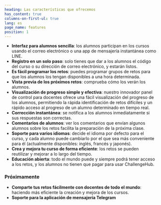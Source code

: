 ```yaml
---
heading: Las características que ofrecemos
has_content: true
columns-on-first-ul: true
lang: es
page_name: features
position: 1
---
```

- __Interfaz para alumnos sencilla__: los alumnos participan en los cursos usando el correo electrónico o una app de mensajería instantánea como LINE.
- __Registro en un solo paso__: solo tienes que dar a los alumnos el código del curso o su dirección de correo electrónico, y estarán listos.
- __Es fácil programar los retos__: puedes programar grupos de retos para que los alumnos los tengan disponibles a una hora determinada.
- __Vista previa de los próximos retos__: comprueba cómo los verán los alumnos.
- __Visualización de progreso simple y efectiva__: nuestro innovador panel de control para docentes ofrece una fácil visualización del progreso de los alumnos, permitiendo la rápida identificación de retos difíciles y un rápido acceso al progreso de un alumno determinado en tiempo real.
- __Corrección instantánea__: se notifica a los alumnos inmediatamente si sus respuestas son correctas.
- __Comentarios de alumnos__: ver los comentarios que envían algunos alumnos sobre los retos facilita la preparación de la próxima clase.
- __Soporte para varios idiomas__: decide el idioma por defecto para el curso, y cada alumno puede cambiarlo por el que sea más conveniente para él (actualmente disponibles: inglés, francés y japonés).
- __Crea y mejora tu curso de forma eficiente__: los retos se pueden reutilizar y mejorar a lo largo del tiempo.
- __Educación abierta__: todo el mundo puede y siempre podrá tener acceso a los retos, y los alumnos no tienen que pagar para usar ChallengeHub.

### Próximamente

- __Comparte tus retos fácilmente con docentes de todo el mundo__: haciendo más eficiente la creación y mejora de los cursos.
- __Soporte para la aplicación de mensajería Telegram__
